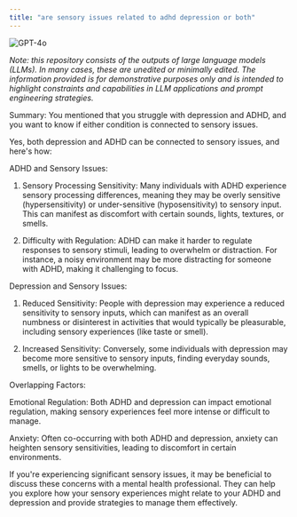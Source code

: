 ```yaml
---
title: "are sensory issues related to adhd depression or both"
---
```

![GPT-4o](https://img.shields.io/badge/GPT--4o-3333FF?style=for-the-badge&logo=openai&logoColor=white)



*Note: this repository consists of the outputs of large language models (LLMs). In many cases, these are unedited or minimally edited. The information provided is for demonstrative purposes only and is intended to highlight constraints and capabilities in LLM applications and prompt engineering strategies.*


Summary: You mentioned that you struggle with depression and ADHD, and you want to know if either condition is connected to sensory issues.

Yes, both depression and ADHD can be connected to sensory issues, and here's how:

ADHD and Sensory Issues:

1. Sensory Processing Sensitivity: Many individuals with ADHD experience sensory processing differences, meaning they may be overly sensitive (hypersensitivity) or under-sensitive (hyposensitivity) to sensory input. This can manifest as discomfort with certain sounds, lights, textures, or smells.


2. Difficulty with Regulation: ADHD can make it harder to regulate responses to sensory stimuli, leading to overwhelm or distraction. For instance, a noisy environment may be more distracting for someone with ADHD, making it challenging to focus.



Depression and Sensory Issues:

1. Reduced Sensitivity: People with depression may experience a reduced sensitivity to sensory inputs, which can manifest as an overall numbness or disinterest in activities that would typically be pleasurable, including sensory experiences (like taste or smell).


2. Increased Sensitivity: Conversely, some individuals with depression may become more sensitive to sensory inputs, finding everyday sounds, smells, or lights to be overwhelming.



Overlapping Factors:

Emotional Regulation: Both ADHD and depression can impact emotional regulation, making sensory experiences feel more intense or difficult to manage.

Anxiety: Often co-occurring with both ADHD and depression, anxiety can heighten sensory sensitivities, leading to discomfort in certain environments.


If you're experiencing significant sensory issues, it may be beneficial to discuss these concerns with a mental health professional. They can help you explore how your sensory experiences might relate to your ADHD and depression and provide strategies to manage them effectively.

